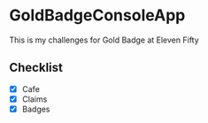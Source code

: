 # GoldBadgeConsoleApp
This is my challenges for Gold Badge at Eleven Fifty
## Checklist
- [x] Cafe
- [x] Claims
- [x] Badges
